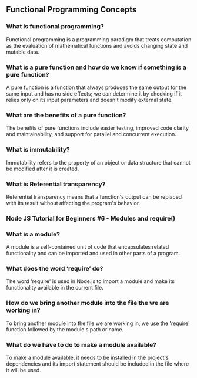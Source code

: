## Functional Programming Concepts

### What is functional programming?
Functional programming is a programming paradigm that treats computation as the evaluation of mathematical functions and avoids changing state and mutable data.
### What is a pure function and how do we know if something is a pure function?
A pure function is a function that always produces the same output for the same input and has no side effects; we can determine it by checking if it relies only on its input parameters and doesn't modify external state.
### What are the benefits of a pure function?
The benefits of pure functions include easier testing, improved code clarity and maintainability, and support for parallel and concurrent execution.
### What is immutability?
Immutability refers to the property of an object or data structure that cannot be modified after it is created.
### What is Referential transparency?
Referential transparency means that a function's output can be replaced with its result without affecting the program's behavior.

### Node JS Tutorial for Beginners #6 - Modules and require()

### What is a module?
A module is a self-contained unit of code that encapsulates related functionality and can be imported and used in other parts of a program.
### What does the word ‘require’ do?
The word 'require' is used in Node.js to import a module and make its functionality available in the current file.
### How do we bring another module into the file the we are working in?
To bring another module into the file we are working in, we use the 'require' function followed by the module's path or name.
### What do we have to do to make a module available?
To make a module available, it needs to be installed in the project's dependencies and its import statement should be included in the file where it will be used.